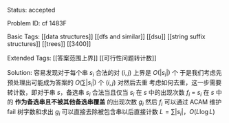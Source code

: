 Status: accepted

Problem ID: cf 1483F

Basic Tags: [[data structures]] [[dfs and similar]] [[dsu]] [[string suffix structures]] [[trees]] [[3400]]

Extended Tags: [[答案范围上界]] [[可行性问题转计数]]

Solution:
	容易发现对于每个串 $s_i$ 合法的对 $(i,j)$ 上界是 $O(|s_i|)$ 个
	于是我们考虑先预处理出可能成为答案的 $O(\sum|s_i|)$ 个 $(i,j)$ 对然后去重
	考虑如何去重，这一步需要转计数，即对于串 $s$，备选串 $s_i$ 合法当且仅当 $s_i$ 在 $s$ 中的出现次数 $f_i$ $=$ $s_i$ 在 $s$ 中的 **作为备选串且不被其他备选串覆盖** 的出现次数 $g_i$
	然后 $f_i$ 可以通过 ACAM 维护 fail 树字数和求出
	$g_i$ 可以直接去除被包含串以后直接计数
	$L = \sum|s_i|$，$O(L \log L)$
	

